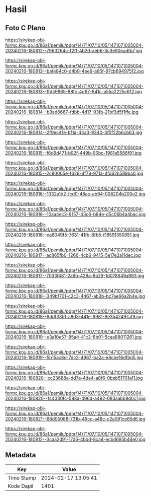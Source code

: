 # Hasil

## Foto C Plano

https://sirekap-obj-formc.kpu.go.id/86a1/pemilu/pdpr/14/71/07/10/05/1471071005004-20240216-180812--7963264c-f2ff-4b2d-aeb6-3c3e90eadfb7.jpg

https://sirekap-obj-formc.kpu.go.id/86a1/pemilu/pdpr/14/71/07/10/05/1471071005004-20240216-180813--bafe84c0-d4b9-4ee9-a85f-97cb694975f2.jpg

https://sirekap-obj-formc.kpu.go.id/86a1/pemilu/pdpr/14/71/07/10/05/1471071005004-20240216-180813--ffd59865-88fc-4d67-841c-a55a2225c612.jpg

https://sirekap-obj-formc.kpu.go.id/86a1/pemilu/pdpr/14/71/07/10/05/1471071005004-20240216-180814--b3ad8667-fdbb-4d17-93fb-21bf3d5f1ffe.jpg

https://sirekap-obj-formc.kpu.go.id/86a1/pemilu/pdpr/14/71/07/10/05/1471071005004-20240216-180814--2f9ec41e-bf1a-44a3-9340-4f5f22b6cb63.jpg

https://sirekap-obj-formc.kpu.go.id/86a1/pemilu/pdpr/14/71/07/10/05/1471071005004-20240216-180815--f6d9d471-b92f-449b-90bc-1981a5586f91.jpg

https://sirekap-obj-formc.kpu.go.id/86a1/pemilu/pdpr/14/71/07/10/05/1471071005004-20240216-180815--2c80005e-f629-4f78-971a-4fd62b589ba0.jpg

https://sirekap-obj-formc.kpu.go.id/86a1/pemilu/pdpr/14/71/07/10/05/1471071005004-20240216-180816--1032a1d2-fcd0-48ae-ab94-008204b200e2.jpg

https://sirekap-obj-formc.kpu.go.id/86a1/pemilu/pdpr/14/71/07/10/05/1471071005004-20240216-180816--10aa4ec3-9157-43c6-b84e-d5c06b4a4bac.jpg

https://sirekap-obj-formc.kpu.go.id/86a1/pemilu/pdpr/14/71/07/10/05/1471071005004-20240216-180816--ea6049f5-7631-41fb-8fb5-f18591350051.jpg

https://sirekap-obj-formc.kpu.go.id/86a1/pemilu/pdpr/14/71/07/10/05/1471071005004-20240216-180817--ac865fb0-1266-4cb6-9415-5e17e2a11dec.jpg

https://sirekap-obj-formc.kpu.go.id/86a1/pemilu/pdpr/14/71/07/10/05/1471071005004-20240216-180817--7033f481-2a6b-429a-8a29-1d078649a993.jpg

https://sirekap-obj-formc.kpu.go.id/86a1/pemilu/pdpr/14/71/07/10/05/1471071005004-20240216-180818--349bf701-c2c3-4467-ab3b-bc7ae66a2b4e.jpg

https://sirekap-obj-formc.kpu.go.id/86a1/pemilu/pdpr/14/71/07/10/05/1471071005004-20240216-180818--9ddf33b1-a8d3-441e-9981-9e3542497af9.jpg

https://sirekap-obj-formc.kpu.go.id/86a1/pemilu/pdpr/14/71/07/10/05/1471071005004-20240216-180819--e3a10e57-85a4-41c2-8b01-5caa88011261.jpg

https://sirekap-obj-formc.kpu.go.id/86a1/pemilu/pdpr/14/71/07/10/05/1471071005004-20240216-180819--5b15ac8d-7dc2-4967-ba2a-e8cbe16dfbd5.jpg

https://sirekap-obj-formc.kpu.go.id/86a1/pemilu/pdpr/14/71/07/10/05/1471071005004-20240216-180820--cc23688a-dd7a-4da4-a8f6-0beb51701a11.jpg

https://sirekap-obj-formc.kpu.go.id/86a1/pemilu/pdpr/14/71/07/10/05/1471071005004-20240216-180820--f44330fc-598a-496d-a492-083aabb9d0c1.jpg

https://sirekap-obj-formc.kpu.go.id/86a1/pemilu/pdpr/14/71/07/10/05/1471071005004-20240216-180821--88d05088-731b-49cc-a48c-c2a091ce65d6.jpg

https://sirekap-obj-formc.kpu.go.id/86a1/pemilu/pdpr/14/71/07/10/05/1471071005004-20240216-180812--3caa2d91-17d6-4bbd-8ca4-ecbd695b44e0.jpg


## Metadata

| Key        | Value               |
| ---------- | ------------------- |
| Time Stamp | 2024-02-17 13:05:41 |
| Kode Dapil | 1401                |




